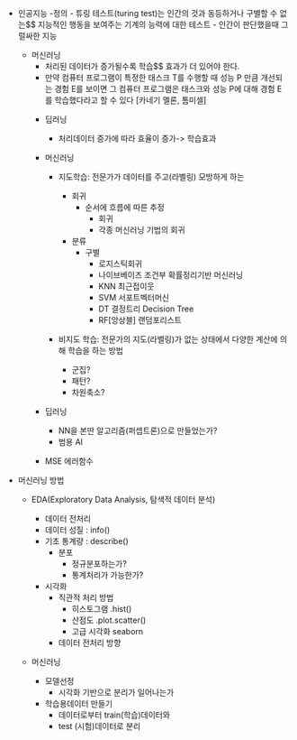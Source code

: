 * 인공지능
    -정의
        - 튜링 테스트(turing test)는 인간의 것과 동등하거나 구별할 수 없는$$ 지능적인 행동을 보여주는 기계의 능력에 대한 테스트
        - 인간이 판단했을때 그럴싸한 지능
    * 머신러닝
        - 처리된 데이터가 증가될수록 학습$$ 효과가 더 있어야 한다.
        - 만약 컴퓨터 프로그램이 특정한 태스크 T를 수행할 때 성능 P 만큼 개선되는 경험 E를 보이면 그 컴퓨터 프로그램은 태스크와 성능 P에 대해 경험 E를 학습했다라고 할 수 있다 [카네기 멜론, 톰미셀]
        * 딥러닝
            - 처리데이터 증가에 따라 효율이 증가-> 학습효과

        * 머신러닝
            - 지도학습: 전문가가 데이터를 주고(라벨링) 모방하게 하는
                - 회귀
                    - 순서에 흐름에 따른 추정
                        - 회귀
                        - 각종 머신러닝 기법의 회귀 
                - 분류
                    - 구별
                        - 로지스틱회귀
                        - 나이브베이즈 조건부 확률정리기반 머신러닝
                        - KNN 최근접이웃
                        - SVM 서포트벡터머신
                        - DT 결정트리 Decision Tree
                        - RF[앙상블] 랜덤포리스트

            - 비지도 학습: 전문가의 지도(라벨링)가 없는 상태에서 다양한 계산에 의해 학습을 하는 방법
                - 군집?
                - 패턴?
                - 차원축소? 
        * 딥러닝
            - NN을 본딴 알고리즘(퍼셉트론)으로 만들었는가?
            - 범용 AI

        * MSE 에러함수

* 머신러닝 방법
    - EDA(Exploratory Data Analysis, 탐색적 데이터 분석)
        - 데이터 전처리
        - 데이터 성질 : info()
        - 기초 통계량 : describe()
            * 분포
                - 정규분포하는가?
                - 통계처리가 가능한가?
        - 시각화
            - 직관적 처리 방법
                - 히스토그램 .hist()
                - 산점도 .plot.scatter()
                - 고급 시각화 seaborn
            - 데이터 전처리 방향

    - 머신러닝
        - 모델선정
            - 시각화 기반으로 분리가 일어나는가
        - 학습용데이터 만들기
            - 데이터로부터 train(학습)데이터와
            - test (시험)데이터로 분리 

        

